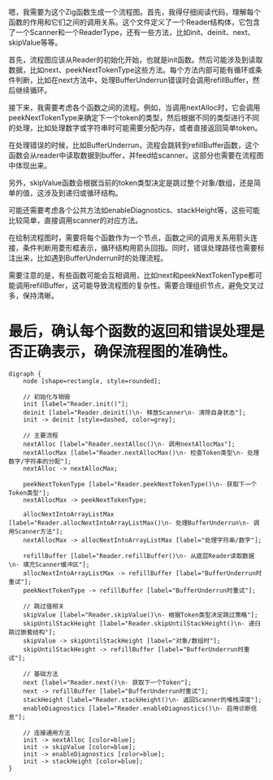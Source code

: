嗯，我需要为这个Zig函数生成一个流程图。首先，我得仔细阅读代码，理解每个函数的作用和它们之间的调用关系。这个文件定义了一个Reader结构体，它包含了一个Scanner和一个ReaderType，还有一些方法，比如init、deinit、next、skipValue等等。

首先，流程图应该从Reader的初始化开始，也就是init函数。然后可能涉及到读取数据，比如next、peekNextTokenType这些方法。每个方法内部可能有循环或条件判断，比如在next方法中，处理BufferUnderrun错误时会调用refillBuffer，然后继续循环。

接下来，我需要考虑各个函数之间的流程。例如，当调用nextAlloc时，它会调用peekNextTokenType来确定下一个token的类型，然后根据不同的类型进行不同的处理，比如处理数字或字符串时可能需要分配内存，或者直接返回简单token。

在处理错误的时候，比如BufferUnderrun，流程会跳转到refillBuffer函数，这个函数会从reader中读取数据到buffer，并feed给scanner。这部分也需要在流程图中体现出来。

另外，skipValue函数会根据当前的token类型决定是跳过整个对象/数组，还是简单的值，这涉及到递归或循环结构。

可能还需要考虑各个公共方法如enableDiagnostics、stackHeight等，这些可能比较简单，直接调用scanner的对应方法。

在绘制流程图时，需要将每个函数作为一个节点，函数之间的调用关系用箭头连接，条件判断用菱形框表示，循环结构用箭头回指。同时，错误处理路径也需要标注出来，比如遇到BufferUnderrun时的处理流程。

需要注意的是，有些函数可能会互相调用，比如next和peekNextTokenType都可能调用refillBuffer，这可能导致流程图的复杂性。需要合理组织节点，避免交叉过多，保持清晰。

最后，确认每个函数的返回和错误处理是否正确表示，确保流程图的准确性。
================================================
```graphviz
digraph {
    node [shape=rectangle, style=rounded];

    // 初始化与销毁
    init [label="Reader.init()"];
    deinit [label="Reader.deinit()\n- 释放Scanner\n- 清除自身状态"];
    init -> deinit [style=dashed, color=grey];

    // 主要流程
    nextAlloc [label="Reader.nextAlloc()\n- 调用nextAllocMax"];
    nextAllocMax [label="Reader.nextAllocMax()\n- 检查Token类型\n- 处理数字/字符串的分配"];
    nextAlloc -> nextAllocMax;

    peekNextTokenType [label="Reader.peekNextTokenType()\n- 获取下一个Token类型"];
    nextAllocMax -> peekNextTokenType;

    allocNextIntoArrayListMax [label="Reader.allocNextIntoArrayListMax()\n- 处理BufferUnderrun\n- 调用Scanner方法"];
    nextAllocMax -> allocNextIntoArrayListMax [label="处理字符串/数字"];

    refillBuffer [label="Reader.refillBuffer()\n- 从底层Reader读取数据\n- 填充Scanner缓冲区"];
    allocNextIntoArrayListMax -> refillBuffer [label="BufferUnderrun时重试"];
    peekNextTokenType -> refillBuffer [label="BufferUnderrun时重试"];

    // 跳过值相关
    skipValue [label="Reader.skipValue()\n- 根据Token类型决定跳过策略"];
    skipUntilStackHeight [label="Reader.skipUntilStackHeight()\n- 递归跳过嵌套结构"];
    skipValue -> skipUntilStackHeight [label="对象/数组时"];
    skipUntilStackHeight -> refillBuffer [label="BufferUnderrun时重试"];

    // 基础方法
    next [label="Reader.next()\n- 获取下一个Token"];
    next -> refillBuffer [label="BufferUnderrun时重试"];
    stackHeight [label="Reader.stackHeight()\n- 返回Scanner的堆栈深度"];
    enableDiagnostics [label="Reader.enableDiagnostics()\n- 启用诊断信息"];

    // 连接通用方法
    init -> nextAlloc [color=blue];
    init -> skipValue [color=blue];
    init -> enableDiagnostics [color=blue];
    init -> stackHeight [color=blue];
}
```
